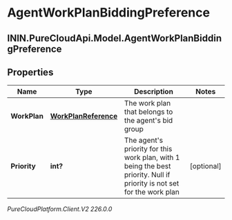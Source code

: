 # AgentWorkPlanBiddingPreference

## ININ.PureCloudApi.Model.AgentWorkPlanBiddingPreference

## Properties

|Name | Type | Description | Notes|
|------------ | ------------- | ------------- | -------------|
| **WorkPlan** | [**WorkPlanReference**](WorkPlanReference) | The work plan that belongs to the agent&#39;s bid group | |
| **Priority** | **int?** | The agent&#39;s priority for this work plan, with 1 being the best priority. Null if priority is not set for the work plan | [optional] |



_PureCloudPlatform.Client.V2 226.0.0_
